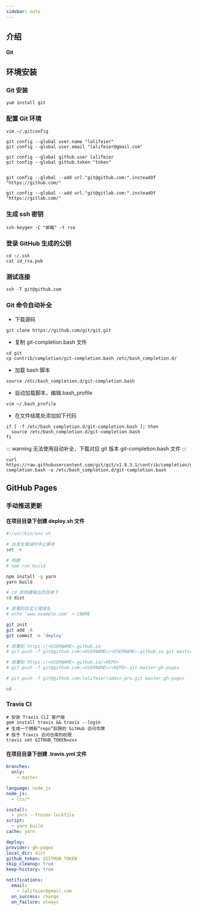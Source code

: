```yaml
---
sidebar: auto
---
```


## 介绍

#### Git

## 环境安装

### Git 安装

```shell
yum install git
```

### 配置 Git 环境

```
vim ~/.gitconfig

git config --global user.name "lalifeier"
git config --global user.email "lalifeier@gmail.com"

git config --global github.user lalifeier
git config --global github.token "token"


git config --global --add url."git@github.com:".insteadOf "https://github.com/"

git config --global --add url."git@gitlab.com:".insteadOf "https://gitlab.com/"
```

### 生成 ssh 密钥

```
ssh-keygen -C "邮箱" -t rsa
```

### 登录 GitHub 生成的公钥

```
cd ~/.ssh
cat id_rsa.pub
```

### 测试连接

```
ssh -T git@github.com
```

### Git 命令自动补全

- 下载源码

```shell
git clone https://github.com/git/git.git
```

- 复制 git-completion.bash 文件

```shell
cd git
cp contrib/completion/git-completion.bash /etc/bash_completion.d/
```

- 加载 bash 脚本

```shell
source /etc/bash_completion.d/git-completion.bash
```

- 自动加载脚本，编辑.bash_profile

```shell
vim ~/.bash_profile
```

- 在文件结尾处添加如下代码

```shell
if [ -f /etc/bash_completion.d/git-completion.bash ]; then
  source /etc/bash_completion.d/git-completion.bash
fi
```

::: warning
无法使用自动补全，下载对应 git 版本 git-completion.bash 文件
:::

```shell
curl https://raw.githubusercontent.com/git/git/v1.8.3.1/contrib/completion/git-completion.bash -o /etc/bash_completion.d/git-completion.bash
```

## GitHub Pages

### 手动推送更新

#### 在项目目录下创建 deploy.sh 文件

```sh
#!/usr/bin/env sh

# 当发生错误时中止脚本
set -e

# 构建
# npm run build

npm install -g yarn
yarn build

# cd 到构建输出的目录下
cd dist

# 部署到自定义域域名
# echo 'www.example.com' > CNAME

git init
git add -A
git commit -m 'deploy'

# 部署到 https://<USERNAME>.github.io
# git push -f git@github.com:<USERNAME>/<USERNAME>.github.io.git master

# 部署到 https://<USERNAME>.github.io/<REPO>
# git push -f git@github.com:<USERNAME>/<REPO>.git master:gh-pages

# git push -f git@github.com:lalifeier/admin-pro.git master:gh-pages

cd -
```

### Travis CI

```shell
# 安装 Travis CLI 客户端
gem install travis && travis --login
# 生成一个拥有“repo”权限的 GitHub 访问令牌
# 授予 Travis 访问仓库的权限
travis set GITHUB_TOKEN=xxx
```

#### 在项目目录下创建 .travis.yml 文件

```yml
branches:
  only:
    - master

language: node_js
node_js:
  - lts/*

install:
  - yarn --frozen-lockfile
script:
  - yarn build
cache: yarn

deploy:
provider: gh-pages
local_dir: dist
github_token: $GITHUB_TOKEN
skip_cleanup: true
keep-history: true

notifications:
  email:
    - lalifeier@gmail.com
  on_success: change
  on_failure: always
```
